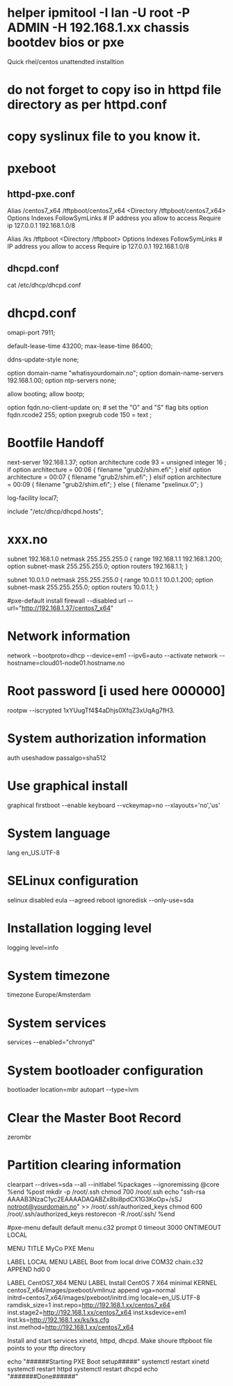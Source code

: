 # helper ipmitool -I lan -U root -P ADMIN -H 192.168.1.xx chassis bootdev bios or pxe 

Quick rhel/centos unattendted installtion

# do not forget to copy iso in httpd file directory as per httpd.conf
# copy syslinux file to you know it.

# pxeboot
httpd-pxe.conf
----------
Alias /centos7_x64  /tftpboot/centos7_x64
<Directory /tftpboot/centos7_x64>
    Options Indexes FollowSymLinks
    # IP address you allow to access
    Require ip 127.0.0.1 192.168.1.0/8
</Directory>

Alias /ks /tftpboot
<Directory /tftpboot>
    Options Indexes FollowSymLinks
    # IP address you allow to access
    Require ip 127.0.0.1 192.168.1.0/8
</Directory>


dhcpd.conf
----------
cat /etc/dhcp/dhcpd.conf
# dhcpd.conf
omapi-port 7911;

default-lease-time 43200;
max-lease-time 86400;



ddns-update-style none;

option domain-name "whatisyourdomain.no";
option domain-name-servers 192.168.1.00;
option ntp-servers none;

allow booting;
allow bootp;

option fqdn.no-client-update    on;  # set the "O" and "S" flag bits
option fqdn.rcode2            255;
option pxegrub code 150 = text ;




# Bootfile Handoff
next-server 192.168.1.37;
option architecture code 93 = unsigned integer 16 ;
if option architecture = 00:06 {
  filename "grub2/shim.efi";
} elsif option architecture = 00:07 {
  filename "grub2/shim.efi";
} elsif option architecture = 00:09 {
  filename "grub2/shim.efi";
} else {
  filename "pxelinux.0";
}

log-facility local7;

include "/etc/dhcp/dhcpd.hosts";
# xxx.no
subnet 192.168.1.0 netmask 255.255.255.0 {
  range 192.168.1.1 192.168.1.200;
  option subnet-mask 255.255.255.0;
  option routers 192.168.1.1;
}

subnet 10.0.1.0 netmask 255.255.255.0 {
  range 10.0.1.1 10.0.1.200;
  option subnet-mask 255.255.255.0;
  option routers 10.0.1.1;
}

#pxe-default
install
firewall --disabled
url --url="http://192.168.1.37/centos7_x64"
# Network information
network  --bootproto=dhcp --device=em1 --ipv6=auto --activate
network  --hostname=cloud01-node01.hostname.no
# Root password [i used here 000000]
rootpw --iscrypted $1$xYUugTf4$4aDhjs0XfqZ3xUqAg7fH3.
# System authorization information
auth  useshadow  passalgo=sha512
# Use graphical install
graphical
firstboot --enable
keyboard --vckeymap=no --xlayouts='no','us'
# System language
lang en_US.UTF-8
# SELinux configuration
selinux disabled
eula --agreed
reboot
ignoredisk --only-use=sda
# Installation logging level
logging level=info
# System timezone
timezone Europe/Amsterdam
# System services
services --enabled="chronyd"
# System bootloader configuration
bootloader location=mbr
autopart --type=lvm
# Clear the Master Boot Record
zerombr
# Partition clearing information
clearpart --drives=sda --all --initlabel
%packages --ignoremissing
@core
%end
%post
mkdir -p /root/.ssh
chmod 700 /root/.ssh
echo "ssh-rsa AAAAB3NzaC1yc2EAAAADAQABZx8bi8pdCX1G3KoOp+/sSJ notroot@yourdomain.no" >> /root/.ssh/authorized_keys
chmod 600 /root/.ssh/authorized_keys
restorecon -R /root/.ssh/
%end

#pxe-menu default
default menu.c32
prompt 0
timeout 3000
ONTIMEOUT LOCAL

MENU TITLE MyCo  PXE Menu

LABEL LOCAL
MENU LABEL Boot from local drive
COM32 chain.c32
APPEND hd0 0

LABEL CentOS7_X64
MENU LABEL Install CentOS 7 X64 minimal
KERNEL centos7_x64/images/pxeboot/vmlinuz
append vga=normal initrd=centos7_x64/images/pxeboot/initrd.img locale=en_US.UTF-8 ramdisk_size=1 inst.repo=http://192.168.1.xx/centos7_x64 inst.stage2=http://192.168.1.xx/centos7_x64 inst.ksdevice=em1 inst.ks=http://192.168.1.xx/ks/ks.cfg inst.method=http://192.168.1.xx/centos7_x64

Install and start services xinetd, httpd, dhcpd. Make shoure tftpboot file points to your tftp directory

echo "######Starting PXE Boot setup#####"
systemctl restart xinetd
systemctl restart httpd
systemctl restart dhcpd
echo "#######Done######"
